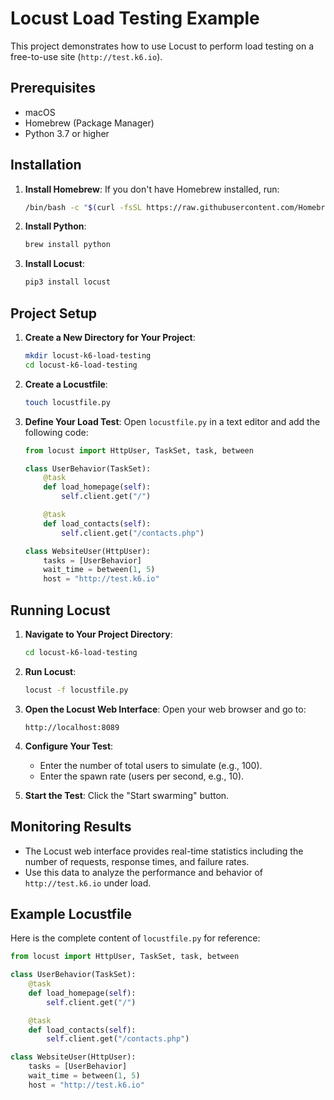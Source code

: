 # Locust Load Testing Example

This project demonstrates how to use Locust to perform load testing on a free-to-use site (`http://test.k6.io`).

## Prerequisites

- macOS
- Homebrew (Package Manager)
- Python 3.7 or higher

## Installation

1. **Install Homebrew**: If you don't have Homebrew installed, run:
    ```sh
    /bin/bash -c "$(curl -fsSL https://raw.githubusercontent.com/Homebrew/install/HEAD/install.sh)"
    ```

2. **Install Python**:
    ```sh
    brew install python
    ```

3. **Install Locust**:
    ```sh
    pip3 install locust
    ```

## Project Setup

1. **Create a New Directory for Your Project**:
    ```sh
    mkdir locust-k6-load-testing
    cd locust-k6-load-testing
    ```

2. **Create a Locustfile**:
    ```sh
    touch locustfile.py
    ```

3. **Define Your Load Test**: Open `locustfile.py` in a text editor and add the following code:

    ```python
    from locust import HttpUser, TaskSet, task, between

    class UserBehavior(TaskSet):
        @task
        def load_homepage(self):
            self.client.get("/")

        @task
        def load_contacts(self):
            self.client.get("/contacts.php")

    class WebsiteUser(HttpUser):
        tasks = [UserBehavior]
        wait_time = between(1, 5)
        host = "http://test.k6.io"
    ```

## Running Locust

1. **Navigate to Your Project Directory**:
    ```sh
    cd locust-k6-load-testing
    ```

2. **Run Locust**:
    ```sh
    locust -f locustfile.py
    ```

3. **Open the Locust Web Interface**: Open your web browser and go to:
    ```
    http://localhost:8089
    ```

4. **Configure Your Test**:
    - Enter the number of total users to simulate (e.g., 100).
    - Enter the spawn rate (users per second, e.g., 10).

5. **Start the Test**: Click the "Start swarming" button.

## Monitoring Results

- The Locust web interface provides real-time statistics including the number of requests, response times, and failure rates.
- Use this data to analyze the performance and behavior of `http://test.k6.io` under load.

## Example Locustfile

Here is the complete content of `locustfile.py` for reference:

```python
from locust import HttpUser, TaskSet, task, between

class UserBehavior(TaskSet):
    @task
    def load_homepage(self):
        self.client.get("/")

    @task
    def load_contacts(self):
        self.client.get("/contacts.php")

class WebsiteUser(HttpUser):
    tasks = [UserBehavior]
    wait_time = between(1, 5)
    host = "http://test.k6.io"
